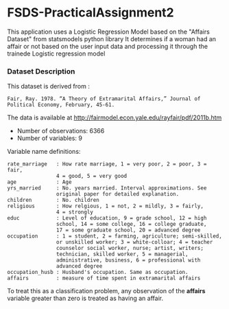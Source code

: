 # FSDS-PracticalAssignment2

This application uses a Logistic Regression Model based on the "Affairs Dataset" from statsmodels python library 
It determines if a woman had an affair or not based on the user input data and processing it through the trainede Logistic regression model

### Dataset Description
This dataset is derived from :
		
	Fair, Ray. 1978. “A Theory of Extramarital Affairs,” Journal of Political Economy, February, 45-61.

The data is available at http://fairmodel.econ.yale.edu/rayfair/pdf/2011b.htm

- Number of observations: 6366
- Number of variables: 9

Variable name definitions:

	rate_marriage   : How rate marriage, 1 = very poor, 2 = poor, 3 = fair,
                    4 = good, 5 = very good
	age             : Age
	yrs_married     : No. years married. Interval approximations. See
                    original paper for detailed explanation.
	children        : No. children
	religious       : How relgious, 1 = not, 2 = mildly, 3 = fairly,
                    4 = strongly
	educ            : Level of education, 9 = grade school, 12 = high
                    school, 14 = some college, 16 = college graduate,
                    17 = some graduate school, 20 = advanced degree
	occupation      : 1 = student, 2 = farming, agriculture; semi-skilled,
                    or unskilled worker; 3 = white-colloar; 4 = teacher
                    counselor social worker, nurse; artist, writers;
                    technician, skilled worker, 5 = managerial,
                    administrative, business, 6 = professional with
                    advanced degree
	occupation_husb : Husband's occupation. Same as occupation.
	affairs         : measure of time spent in extramarital affairs
    
To treat this as a classification problem, any observation of the **affairs** variable greater than zero is treated as having an affair.
